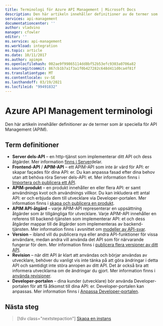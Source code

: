 ```yaml
---
title: Terminologi för Azure API Management | Microsoft Docs
description: Den här artikeln innehåller definitioner av de termer som är speciella för API Management.
services: api-management
documentationcenter: ''
author: vladvino
manager: cfowler
editor: ''
ms.service: api-management
ms.workload: integration
ms.topic: article
ms.date: 10/11/2017
ms.author: apimpm
ms.openlocfilehash: 002ae9f99865114dd8bf52b53efc9303a0706a82
ms.sourcegitcommit: 867cb1b7a1f3a1f0b427282c648d411d0ca4f81f
ms.translationtype: MT
ms.contentlocale: sv-SE
ms.lasthandoff: 03/19/2021
ms.locfileid: "99491832"
---
```

# <a name="azure-api-management-terminology"></a>Azure API Management terminologi

Den här artikeln innehåller definitioner av de termer som är speciella för API Management (APIM).

## <a name="term-definitions"></a>Term definitioner

* **Server dels-API** – en http-tjänst som implementerar ditt API och dess åtgärder. Mer information [finns i Server](backends.md)delar.
* **Frontend-API** / **APIM-API** – ett APIM-API som inte är värd för API: er skapar façades för dina API: er. Du kan anpassa fasad efter dina behov utan att behöva röra Server dels-API: et. Mer information finns i [Importera och publicera ett API](import-and-publish.md).
* **APIM-produkt** – en produkt innehåller en eller flera API: er samt användnings kvot och användnings villkor. Du kan inkludera ett antal API: er och erbjuda dem till utvecklare via Developer-portalen. Mer information finns i [skapa och publicera en produkt](api-management-howto-add-products.md).
* **APIM API-åtgärd** – varje APIM-API representerar en uppsättning åtgärder som är tillgängliga för utvecklare. Varje APIM-API innehåller en referens till backend-tjänsten som implementerar API: et och dess åtgärder mappar till de åtgärder som implementeras av backend-tjänsten. Mer information finns i avsnittet om [modeller av API-svar](mock-api-responses.md).
* **Version** – ibland vill du publicera nya eller andra API-funktioner för vissa användare, medan andra vill använda det API som för närvarande fungerar för dem. Mer information finns i [publicera flera versioner av ditt API](api-management-get-started-publish-versions.md).
* **Revision** – när ditt API är klart att användas och börjar användas av utvecklare, behöver du vanligt vis inte tänka på att göra ändringar i detta API och samtidigt inte störa anropen av ditt API. Det är också bra att informera utvecklarna om de ändringar du gjort. Mer information finns i [använda revisioner](api-management-get-started-revise-api.md).
* **Developer-portalen** – dina kunder (utvecklare) bör använda Developer-portalen för att få åtkomst till dina API: er. Developer-portalen kan anpassas. Mer information finns i [Anpassa Developer-portalen](api-management-customize-styles.md).

## <a name="next-steps"></a>Nästa steg

> [!div class="nextstepaction"]
> [Skapa en instans](get-started-create-service-instance.md)

